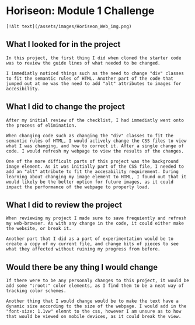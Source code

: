 # Horiseon: Module 1 Challenge
    [!Alt text](/assets/images/Horiseon_Web_img.png)


## What I looked for in the project
    In this project, the first thing I did when cloned the starter code was to review the guide lines of what needed to be changed.

    I immediatly noticed things such as the need to change "div" classes to fit the semantic rules of HTML. Another part of the code that jumped out at me was the need to add "alt" attributes to images for accesibility. 
## What I did to change the project
    After my initial review of the checklist, I had immediatly went onto the process of elimination. 

    When changing code such as changing the "div" classes to fit the semantic rules of HTML, I would actively change the CSS files to view what I was changing, and how to correct it. After a single change of code. I would refresh my webpage to view the results of the changes.

    One of the more difficult parts of this project was the background image element. As it was initially part of the CSS file, I needed to add an "alt" attribute to fit the accesability requirement. During learning about changing my image element to HTML, I found out that it would likely be the better option for future images, as it could impact the performance of the webpage to properly load.

## What I did to review the project
    When reviewing my project I made sure to save frequiently and refresh my web-browser. As with any change in the code, it could either make the website, or break it.

    Another part that I did as a part of experimentation would be to create a copy of my current file, and change bits of pieces to see what they affected without ruining my progress from before.

## Would there be any thing I would change
    If there were to be any personaly changes to this project, it would be add some ":root:" color elements, as I find them to be a neat way of tracking color schemes.

    Another thing that I would change would be to make the text have a dynamic size according to the size of the webpage. I would add in the "font-size: 1.1vw" elemnt to the css, however I am unsure as to how that would be viewed on mobile devices, as it could break the view.
    
